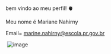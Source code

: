 bem vindo ao meu perfil! 🫀

Meu nome é Mariane Nahirny

Email= marine.nahirny@escola.pr.gov.br

![]()
![image](https://github.com/nahirny474/nahirny474/assets/151163605/68944c76-9b6b-4d57-a0dc-824312f6a656)

